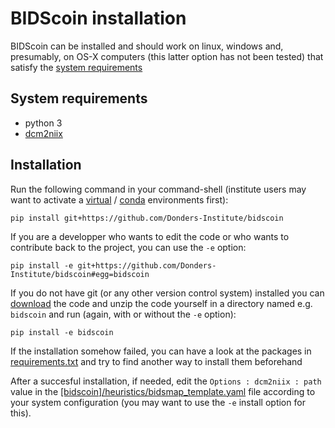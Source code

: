 # BIDScoin installation

BIDScoin can be installed and should work on linux, windows and, presumably, on OS-X computers (this latter option has not been tested) that satisfy the [system requirements](#system-requirements)

## System requirements
- python 3
- [dcm2niix](https://github.com/rordenlab/dcm2niix)

## Installation
Run the following command in your command-shell (institute users may want to activate a [virtual](https://docs.python.org/3.6/tutorial/venv.html) / [conda](https://conda.io/docs/user-guide/tasks/manage-environments.html) environments first):

    pip install git+https://github.com/Donders-Institute/bidscoin

If you are a developper who wants to edit the code or who wants to contribute back to the project, you can use the `-e` option:

    pip install -e git+https://github.com/Donders-Institute/bidscoin#egg=bidscoin
    
If you do not have git (or any other version control system) installed you can [download](https://github.com/Donders-Institute/bidscoin) the code and unzip the code yourself in a directory named e.g. `bidscoin` and run (again, with or without the `-e` option):

    pip install -e bidscoin

If the installation somehow failed, you can have a look at the packages in [requirements.txt](../requirements.txt) and try to find another way to install them beforehand

After a succesful installation, if needed, edit the `Options : dcm2niix : path` value in the [[bidscoin]/heuristics/bidsmap_template.yaml](../heuristics/bidsmap_template.yaml) file according to your system configuration (you may want to use the `-e` install option for this).
